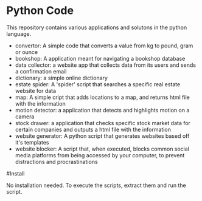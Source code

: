 # Python Code

This repository contains various applications and solutons in the python language.

* convertor: A simple code that converts a value from kg to pound, gram or ounce
* bookshop: A application meant for navigating a bookshop database
* data collector: a website app that collects data from its users and sends a confirmation email
* dictionary: a simple online dictionary
* estate spider: A 'spider' script that searches a specific real estate website for data
* map: A simple cript that adds locations to a map, and returns html file with the information
* motion detector: a application that detects and highlights motion on a camera
* stock drawer: a application that checks specific stock market data for certain companies and outputs a html file with the information
* website generator: A python script that generates websites based off it's templates
* website blocker: A script that, when executed, blocks common social media platforms from being accessed by your computer, to prevent distractions and procrastinations

#Install

No installation needed. To execute the scripts, extract them and run the script.
